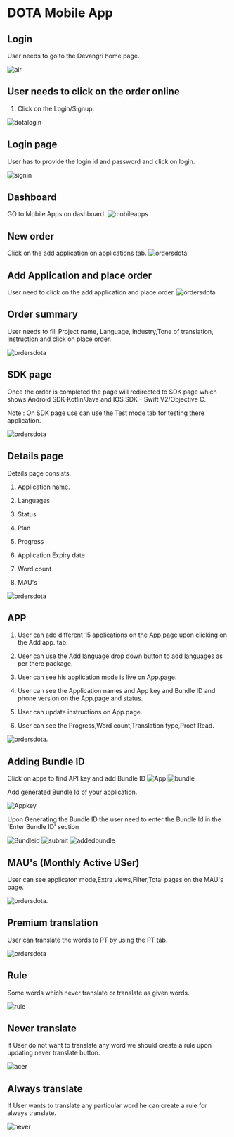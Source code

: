 # DOTA Mobile App

## Login

User needs to go to the Devangri home page.

![air](./images/a5.png)

## User needs to click on the order online

1) Click on the Login/Signup.

![dotalogin](./images/a6.png)

## Login page

User has to provide the login id and password and click on login.

![signin](./images/Log_In.png)

## Dashboard

GO to Mobile Apps on dashboard.
![mobileapps](./images/mobile_apps.png)

<!-- ## Go to the Mobile Apps list

![ordersdota](./images/sdk_application.jpg) -->

## New order

Click on the add application on applications tab.
![ordersdota](./images/add_mobile_app.jpg)

## Add Application and place order

User need to click on the add application and place order.
![ordersdota](./images/sdk_placeorder.png)

## Order summary

User needs to fill Project name, Language, Industry,Tone of translation, Instruction and click on place order.

![ordersdota](./images/sdk_ordersummary.png)

## SDK page

Once the order is completed the page will redirected to SDK page which shows Android SDK-Kotlin/Java and IOS SDK - Swift V2/Objective C.

Note : On SDK page use can use the Test mode tab for testing there application.

![ordersdota](./images/sdk_sdk.jpg)

## Details page

Details page consists.

1. Application name.

2. Languages

3. Status

4. Plan

5. Progress

6. Application Expiry date

7. Word count

8. MAU's

![ordersdota](./images/sdk_detailspage.png)

## APP

1. User can add different 15 applications on the App.page upon clicking on the Add app. tab.

2. User can use the Add language drop down button to add languages as per there package.

3. User can see his application mode is live on App.page.

4. User can see the Application names and App key and Bundle ID and phone version on the App.page and status.

5. User can update instructions on App.page.

6. User can see the Progress,Word count,Translation type,Proof Read.

![ordersdota](./images/sdk_app.jpg).

## Adding Bundle ID

Click on apps to find API key and add Bundle ID
![App](./images/API.png)
![bundle](./images/bundle.png)

Add generated Bundle Id of your application.

![Appkey](./images/ID.png)

Upon Generating the Bundle ID the user need to enter the Bundle Id in the 'Enter Bundle ID' section

![Bundleid](./images/Name.png)
![submit](./images/Sumbit.png)
![addedbundle](./images/addedbundle.png)

## MAU's (Monthly Active USer)

User can see applicaton mode,Extra views,Filter,Total pages on the MAU's page.

![ordersdota](./images/sdk_mau.png).

## Premium translation

User can translate the words to PT by using the PT tab.

![ordersdota](./images/sdk_pt.png)

## Rule

 Some words which never translate or translate as given words.

![rule](./images/rule1.png)

## Never translate

If User do not want to translate any word we should create a rule upon updating never translate button.

![acer](./images/acer.png)

## Always translate  

If User wants to translate any particular word he can create a rule for always translate.

![never](./images/never.png)
